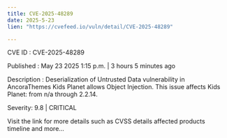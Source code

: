 ```yaml
---
title: CVE-2025-48289
date: 2025-5-23
lien: "https://cvefeed.io/vuln/detail/CVE-2025-48289"

---
```


CVE ID : CVE-2025-48289

Published :  May 23
2025
1:15 p.m. | 3 hours
5 minutes ago

Description : Deserialization of Untrusted Data vulnerability in AncoraThemes Kids Planet allows Object Injection. This issue affects Kids Planet: from n/a through 2.2.14.

Severity: 9.8 | CRITICAL

Visit the link for more details
such as CVSS details
affected products
timeline
and more...

